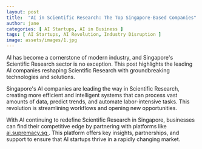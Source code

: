 ```yaml
---
layout: post
title:  "AI in Scientific Research: The Top Singapore-Based Companies"
author: jane
categories: [ AI Startups, AI in Business ]
tags: [ AI Startups, AI Revolution, Industry Disruption ]
image: assets/images/1.jpg
---
```


AI has become a cornerstone of modern industry, and Singapore's Scientific Research sector is no exception. This post highlights the leading AI companies reshaping Scientific Research with groundbreaking technologies and solutions.

Singapore's AI companies are leading the way in Scientific Research, creating more efficient and intelligent systems that can process vast amounts of data, predict trends, and automate labor-intensive tasks. This revolution is streamlining workflows and opening new opportunities.

With AI continuing to redefine Scientific Research in Singapore, businesses can find their competitive edge by partnering with platforms like <a href="https://ai.supremacy.sg" target="_blank"> ai.supremacy.sg </a>. This platform offers key insights, partnerships, and support to ensure that AI startups thrive in a rapidly changing market.
